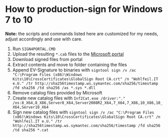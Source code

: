 # How to production-sign for Windows 7 to 10

**Note:** the scripts and commands listed here are customized for my needs, adjust accordingly and use with care.

1. Run `SIGN4PORTAL.CMD`
2. Upload the resulting `*.cab` files to the [Microsoft portal](https://developer.microsoft.com/en-us/dashboard/hardware/Driver/)
3. Download signed files from portal
4. Extract contents and move to folder containing the files
5. Append EV-Signature to binaries with `signtool sign /v /ac "C:\Program Files (x86)\Windows Kits\10\CrossCertificates\GlobalSign Root CA.crt" /n "Wohlfeil.IT e.U." /tr http://sha256timestamp.ws.symantec.com/sha256/timestamp /fd sha256 /td sha256 /as *.sys *.dll`
6. Remove catalog files provided by Microsoft
7. Create new catalog files with `Inf2Cat.exe /driver:"." /os:8_X64,8_X86,Server8_X64,Server2008R2_X64,7_X64,7_X86,10_X86,10_X64,Server10_X64`
8. Sign new catalog files with `signtool sign /v /ac "C:\Program Files (x86)\Windows Kits\10\CrossCertificates\GlobalSign Root CA.crt" /n "Wohlfeil.IT e.U." /tr http://sha256timestamp.ws.symantec.com/sha256/timestamp /fd sha256 /td sha256 *.cat`
